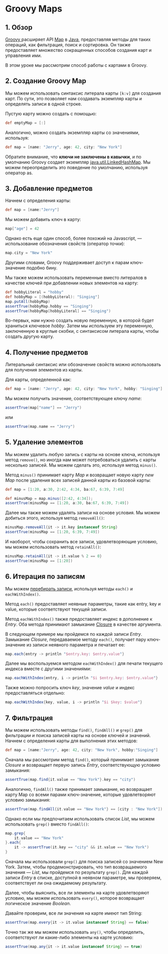 # Groovy Maps

## 1. Обзор

[Groovy ](https://www.baeldung.com/groovy-language)расширяет API [Map](https://www.baeldung.com/java-collections) в [Java](https://www.baeldung.com/category/java/), предоставляя методы для таких операций, как фильтрация, поиск и сортировка. Он также предоставляет множество сокращенных способов создания карт и управления ими.

В этом уроке мы рассмотрим способ работы с картами в Groovy.

## 2. Создание Groovy Map

Мы можем использовать синтаксис литерала карты `[k:v]` для создания карт. По сути, это позволяет нам создавать экземпляр карты и определять записи в одной строке.

Пустую карту можно создать с помощью:

```groovy
def emptyMap = [:]
```

Аналогично, можно создать экземпляр карты со значениями, используя:

```groovy
def map = [name: "Jerry", age: 42, city: "New York"]
```

Обратите внимание, что **ключи не заключены в кавычки**, и по умолчанию Groovy создает экземпляр [java.util.LinkedHashMap](https://www.baeldung.com/java-linked-hashmap). Мы можем переопределить это поведение по умолчанию, используя оператор as.

## 3. Добавление предметов

Начнем с определения карты:

```groovy
def map = [name:"Jerry"]
```

Мы можем добавить ключ в карту:

```groovy
map["age"] = 42
```

Однако есть еще один способ, более похожий на Javascript, — использование обозначения свойств (оператор точки):

```groovy
map.city = "New York"
```

Другими словами, Groovy поддерживает доступ к парам ключ-значение подобно бину.

Мы также можем использовать переменные вместо литералов в качестве ключей при добавлении новых элементов на карту:

```groovy
def hobbyLiteral = "hobby"
def hobbyMap = [(hobbyLiteral): "Singing"]
map.putAll(hobbyMap)
assertTrue(hobbyMap.hobby == "Singing")
assertTrue(hobbyMap[hobbyLiteral] == "Singing")
```

Во-первых, нам нужно создать новую переменную, в которой будет храниться ключевое _hobby_. Затем мы используем эту переменную, заключенную в круглые скобки, с синтаксисом литерала карты, чтобы создать другую карту.

## 4. Получение предметов

Литеральный синтаксис или обозначение свойств можно использовать для получения элементов из карты.

Для карты, определенной как:

```groovy
def map = [name: "Jerry", age: 42, city: "New York", hobby: "Singing"]
```

Мы можем получить значение, соответствующее ключу _name_:

```groovy
assertTrue(map["name"] == "Jerry")
```

или

```groovy
assertTrue(map.name == "Jerry")
```

## 5. Удаление элементов

Мы можем удалить любую запись с карты на основе ключа, используя метод `remove()`, но иногда нам может потребоваться удалить с карты несколько записей. Мы можем сделать это, используя метод `minus()`.

Метод `minus()` принимает карту _Map_ и возвращает новую карту _new Map_ после удаления всех записей данной карты из базовой карты:

```groovy
def map = [1:20, a:30, 2:42, 4:34, ba:67, 6:39, 7:49]

def minusMap = map.minus([2:42, 4:34]);
assertTrue(minusMap == [1:20, a:30, ba:67, 6:39, 7:49])
```

Далее мы также можем удалять записи на основе условия. Мы можем добиться этого, используя метод `removeAll()`:

```groovy
minusMap.removeAll{it -> it.key instanceof String}
assertTrue(minusMap == [1:20, 6:39, 7:49])
```

И наоборот, чтобы сохранить все записи, удовлетворяющие условию, мы можем использовать метод `retainAll()`:

```groovy
minusMap.retainAll{it -> it.value % 2 == 0}
assertTrue(minusMap == [1:20])
```

## 6. Итерация по записям

Мы можем [перебирать записи](https://www.baeldung.com/groovy-map-iterating), используя методы `each()` и `eachWithIndex()`.

Метод `each()` предоставляет неявные параметры, такие как entry, key и value, которые соответствуют текущей записи.

Метод `eachWithIndex()` также предоставляет индекс в дополнение к _Entry_. Оба метода принимают замыкание [Closure](https://www.baeldung.com/groovy-closures) в качестве аргумента.

В следующем примере мы пройдемся по каждой записи _Entry_. Замыкание _Closure_, передаваемое методу `each()`, получает пару ключ-значение из записи неявного параметра и печатает ее:

```groovy
map.each{entry -> println "$entry.key: $entry.value"}
```

Далее мы воспользуемся методом `eachWithIndex()` для печати текущего индекса вместе с другими значениями:

```groovy
map.eachWithIndex{entry, i -> println "$i $entry.key: $entry.value"}
```

Также можно попросить ключ _key_, значение _value_ и индекс предоставляться отдельно:

```groovy
map.eachWithIndex{key, value, i -> println "$i $key: $value"}
```

## 7. Фильтрация

Мы можем использовать методы `find()`, `findAll()` и `grep()` для фильтрации и поиска записей карты на основе ключей и значений. Начнем с определения карты для выполнения этих методов:

```groovy
def map = [name:"Jerry", age: 42, city: "New York", hobby:"Singing"]
```

Сначала мы рассмотрим метод `find()`, который принимает замыкание _Closure_ и возвращает первую запись _Entry_, соответствующую условию замыкания:

```groovy
assertTrue(map.find{it.value == "New York"}.key == "city")
```

Аналогично, `findAll()` также принимает замыкание, но возвращает карту Map со всеми парами ключ-значение, которые удовлетворяют условию замыкания:

```groovy
assertTrue(map.findAll{it.value == "New York"} == [city : "New York"])
```

Однако если мы предпочитаем использовать список _List_, мы можем использовать `grep()` вместо `findAll()`:

```groovy
map.grep{
    it.value == "New York"
}.each{
    it -> assertTrue(it.key == "city" && it.value == "New York")
}
```

Сначала мы использовали `grep()` для поиска записей со значением New York. Затем, чтобы продемонстрировать, что тип возвращаемого значения — _List_, мы пройдемся по результату `grep()`. Для каждой записи _Entry_ в списке, доступной в неявном параметре, мы проверяем, соответствует ли она ожидаемому результату.

Далее, чтобы выяснить, все ли элементы на карте удовлетворяют условию, мы можем использовать `every()`, которое возвращает логическое значение _Boolean_.

Давайте проверим, все ли значения на карте имеют тип String:

```groovy
assertTrue(map.every{it -> it.value instanceof String} == false)
```

Точно так же мы можем использовать `any()`, чтобы определить, соответствуют ли какие-либо элементы на карте условию:

```groovy
assertTrue(map.any{it -> it.value instanceof String} == true)
```

